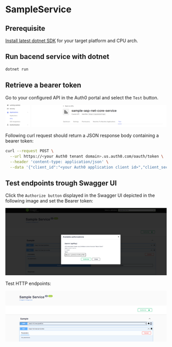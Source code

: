 # SampleService

## Prerequisite

[Install latest dotnet SDK](https://dotnet.microsoft.com/en-us/download) for your target platform and CPU arch.

## Run bacend service with dotnet

```sh
dotnet run
```

## Retrieve a bearer token

Go to your configured API in the Auth0 portal and select the `Test` button. 

![Auth0 portal view with test button](./images/auth0-portal-view001.PNG)

Following curl request should return a JSON response body containing a bearer token:

```sh
curl --request POST \
  --url https://<your Auth0 tenant domain>.us.auth0.com/oauth/token \
  --header 'content-type: application/json' \
  --data '{"client_id":"<your Auth0 application client id>","client_secret":"<your Auth0 application client secret>","audience":"<your Auth0 applicatio audience, e.g. https://quickstart/api>","grant_type":"client_credentials"}'
```

## Test endpoints trough Swagger UI

Click the `Authorize button` displayed in the Swagger UI depicted in the following image and set the Bearer token:

![Swagger UI View 2](./images/Swagger-UI-View002.PNG)

Test HTTP endpoints:

![Swagger UI View 1](./images/Swagger-UI-View001.PNG)